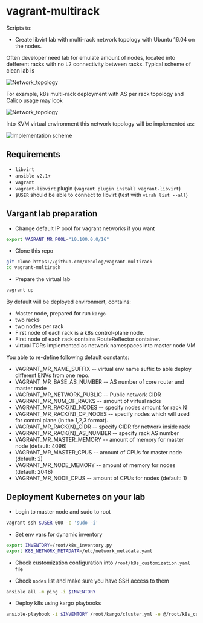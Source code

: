 vagrant-multirack
=================
Scripts to:

* Create libvirt lab with multi-rack network topology with Ubuntu 16.04 on the nodes.

Often developer need lab for emulate amount of nodes, located into
defferent racks with no L2 connectivity between racks. Typical scheme of clean lab is

![Network_topology](https://cdn.rawgit.com/xenolog/vagrant-multirack/master/img/Typical_multirack.svg)

For example, k8s multi-rack deployment with AS per rack topology and Calico usage may look

![Network_topology](https://cdn.rawgit.com/xenolog/vagrant-multirack/master/img/Typical_multirack_k8s_calico.svg)

Into KVM virtual environment this network topology will be implemented as:

![Implementation scheme](https://cdn.rawgit.com/xenolog/vagrant-multirack/master/img/VENV_multirack.svg)


Requirements
------------

* `libvirt`
* `ansible v2.1+`
* `vagrant`
* `vagrant-libvirt` plugin (`vagrant plugin install vagrant-libvirt`)
* `$USER` should be able to connect to libvirt (test with `virsh list --all`)

Vargant lab preparation
-----------------------

* Change default IP pool for vagrant networks if you want

```bash
export VAGRANT_MR_POOL="10.100.0.0/16"

```

* Clone this repo

```bash
git clone https://github.com/xenolog/vagrant-multirack
cd vagrant-multirack
```

* Prepare the virtual lab

```bash
vagrant up
```

By default will be deployed environmert, contains:

* Master node, prepared for run `kargo`
* two racks
* two nodes per rack
* First node of each rack is a k8s control-plane node.
* First node of each rack contains RouteReflector container.
* virtual TORs implemented as network namespaces into master node VM

You able to re-define following default constants:

* VAGRANT_MR_NAME_SUFFIX -- virtual env name suffix to able deploy different ENVs from one repo.
* VAGRANT_MR_BASE_AS_NUMBER -- AS number of core router and master node
* VAGRANT_MR_NETWORK_PUBLIC -- Public network CIDR
* VAGRANT_MR_NUM_OF_RACKS -- amount of virtual racks
* VAGRANT_MR_RACK{N}_NODES -- specify nodes amount for rack N
* VAGRANT_MR_RACK{N}\_CP\_NODES -- specify nodes which will used for control plane (in the 1,2,3 format).
* VAGRANT_MR_RACK{N}_CIDR -- specify CIDR for network inside rack
* VAGRANT_MR_RACK{N}_AS_NUMBER -- specify rack AS number
* VAGRANT_MR_MASTER_MEMORY -- amount of memory for master node (default: 4096)
* VAGRANT_MR_MASTER_CPUS -- amount of CPUs for master node (default: 2)
* VAGRANT_MR_NODE_MEMORY -- amount of memory for nodes (default: 2048)
* VAGRANT_MR_NODE_CPUS -- amount of CPUs for nodes (default: 1)


Deployment Kubernetes on your lab
---------------------------------

* Login to master node and sudo to root

```bash
vagrant ssh $USER-000 -c 'sudo -i'
```

* Set env vars for dynamic inventory

```bash
export INVENTORY=/root/k8s_inventory.py
export K8S_NETWORK_METADATA=/etc/network_metadata.yaml
```

* Check customization configuration into `/root/k8s_customization.yaml` file

* Check `nodes` list and make sure you have SSH access to them

```bash
ansible all -m ping -i $INVENTORY
```

* Deploy k8s using kargo playbooks

```bash
ansible-playbook -i $INVENTORY /root/kargo/cluster.yml -e @/root/k8s_customization.yaml
```
